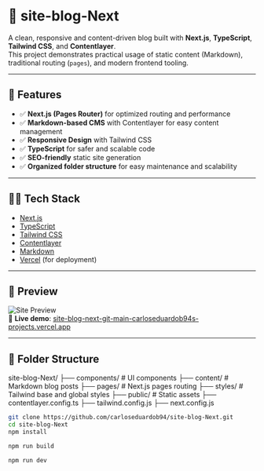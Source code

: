 # 📝 site-blog-Next

A clean, responsive and content-driven blog built with **Next.js**, **TypeScript**, **Tailwind CSS**, and **Contentlayer**.  
This project demonstrates practical usage of static content (Markdown), traditional routing (`pages`), and modern frontend tooling.

---

## 🚀 Features

- ✅ **Next.js (Pages Router)** for optimized routing and performance
- ✅ **Markdown-based CMS** with Contentlayer for easy content management
- ✅ **Responsive Design** with Tailwind CSS
- ✅ **TypeScript** for safer and scalable code
- ✅ **SEO-friendly** static site generation
- ✅ **Organized folder structure** for easy maintenance and scalability

---

## 🧑‍💻 Tech Stack

- [Next.js](https://nextjs.org/)
- [TypeScript](https://www.typescriptlang.org/)
- [Tailwind CSS](https://tailwindcss.com/)
- [Contentlayer](https://www.contentlayer.dev/)
- [Markdown](https://www.markdownguide.org/)
- [Vercel](https://vercel.com/) (for deployment)

---

## 📸 Preview

![Site Preview](./public/preview.gif)  
🔗 **Live demo**: [site-blog-next-git-main-carloseduardob94s-projects.vercel.app](site-blog-next-git-main-carloseduardob94s-projects.vercel.app)

---

## 📂 Folder Structure
site-blog-Next/
├── components/ # UI components
├── content/ # Markdown blog posts
├── pages/ # Next.js pages routing
├── styles/ # Tailwind base and global styles
├── public/ # Static assets
├── contentlayer.config.ts
├── tailwind.config.js
├── next.config.js

```bash
git clone https://github.com/carloseduardob94/site-blog-Next.git
cd site-blog-Next
npm install

npm run build

npm run dev